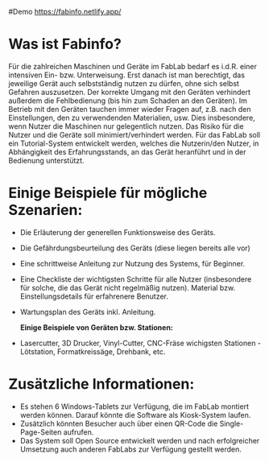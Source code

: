 #Demo
https://fabinfo.netlify.app/

# Was ist Fabinfo? 
Für die zahlreichen Maschinen und Geräte im FabLab bedarf es i.d.R. einer intensiven Ein- bzw. Unterweisung. Erst danach ist man berechtigt, das jeweilige Gerät auch selbstständig nutzen zu dürfen, ohne sich selbst Gefahren auszusetzen. Der korrekte Umgang mit den Geräten verhindert außerdem die Fehlbedienung (bis hin zum Schaden an den Geräten).
Im Betrieb mit den Geräten tauchen immer wieder Fragen auf, z.B. nach den Einstellungen, den zu verwendenden Materialien, usw. Dies insbesondere, wenn Nutzer die Maschinen nur gelegentlich nutzen. Das Risiko für die Nutzer und die Geräte soll minimiert/verhindert werden.
Für das FabLab soll ein Tutorial-System entwickelt werden, welches die Nutzerin/den Nutzer, in Abhängigkeit des Erfahrungsstands, an das Gerät heranführt und in der Bedienung unterstützt.

# Einige Beispiele für mögliche Szenarien:
- Die Erläuterung der generellen Funktionsweise des Geräts.
- Die Gefährdungsbeurteilung des Geräts (diese liegen bereits alle vor)
- Eine schrittweise Anleitung zur Nutzung des Systems, für Beginner.
- Eine Checkliste der wichtigsten Schritte für alle Nutzer (insbesondere für solche, die das Gerät nicht regelmäßig nutzen).
  Material bzw. Einstellungsdetails für erfahrenere Benutzer.
- Wartungsplan des Geräts inkl. Anleitung.
 

  **Einige Beispiele von Geräten bzw. Stationen:**
- Lasercutter, 3D Drucker, Vinyl-Cutter, CNC-Fräse wichigsten Stationen - Lötstation, Formatkreissäge, Drehbank, etc.


# Zusätzliche Informationen:
- Es stehen 6 Windows-Tablets zur Verfügung, die im FabLab montiert werden können. Darauf könnte die Software als Kiosk-System laufen.
- Zusätzlich könnten Besucher auch über einen QR-Code die Single-Page-Seiten aufrufen.
- Das System soll Open Source entwickelt werden und nach erfolgreicher Umsetzung auch anderen FabLabs zur Verfügung gestellt werden.
